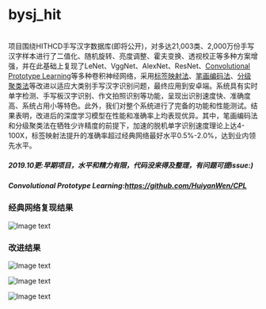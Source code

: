 # bysj_hit 
<br>项目围绕HITHCD手写汉字数据库(即将公开)，对多达21,003类、2,000万份手写汉字样本进行了二值化、随机旋转、亮度调整、霍夫变换、透视校正等多种方案增强，并在此基础上复现了LeNet、VggNet、AlexNet、ResNet、<a href="https://arxiv.org/abs/1805.03438">Convolutional Prototype Learning</a>等多种卷积神经网络，采用<a href="https://arxiv.org/abs/1806.02507">标签映射法</a>、<a href="https://www.computer.org/csdl/proceedings-article/icfhr/2016/0981a530/12OmNqJq4qf">笔画编码法</a>、<a href="https://www.computer.org/csdl/proceedings-article/icdar/2017/3586a573/12OmNyGtjef">分级聚类法</a>等改进以适应大类别手写汉字识别问题，最终应用到安卓端。系统具有实时单字检测、手写板汉字识别、作文拍照识别等功能，呈现出识别速度快、准确度高、系统占用小等特色。此外，我们对整个系统进行了完备的功能和性能测试。结果表明，改进后的深度学习模型在性能和准确率上均表现优异。其中，笔画编码法和分级聚类法在牺牲少许精度的前提下，加速的脱机单字识别速度理论上达4-100X，标签映射法提升的准确率超过经典网络最好水平0.5%-2.0%，达到业内领先水平。</br>
##### 2019.10更:早期项目，水平和精力有限，代码没来得及整理，有问题可提issue:)
##### Convolutional Prototype Learning:https://github.com/HuiyanWen/CPL
<h3>经典网络复现结果</h3>

![Image text](https://github.com/HuiyanWen/bysj_hit/blob/master/4.png)

<h3>改进结果</h3>

![Image text](https://github.com/HuiyanWen/bysj_hit/blob/master/1.png)

![Image text](https://github.com/HuiyanWen/bysj_hit/blob/master/5.png)

![Image text](https://github.com/HuiyanWen/bysj_hit/blob/master/6.png)



